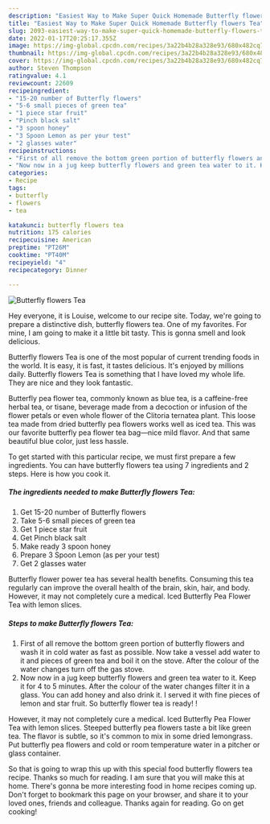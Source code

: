 ```yaml
---
description: "Easiest Way to Make Super Quick Homemade Butterfly flowers Tea"
title: "Easiest Way to Make Super Quick Homemade Butterfly flowers Tea"
slug: 2093-easiest-way-to-make-super-quick-homemade-butterfly-flowers-tea
date: 2022-01-17T20:25:17.355Z
image: https://img-global.cpcdn.com/recipes/3a22b4b28a328e93/680x482cq70/butterfly-flowers-tea-recipe-main-photo.jpg
thumbnail: https://img-global.cpcdn.com/recipes/3a22b4b28a328e93/680x482cq70/butterfly-flowers-tea-recipe-main-photo.jpg
cover: https://img-global.cpcdn.com/recipes/3a22b4b28a328e93/680x482cq70/butterfly-flowers-tea-recipe-main-photo.jpg
author: Steven Thompson
ratingvalue: 4.1
reviewcount: 22609
recipeingredient:
- "15-20 number of Butterfly flowers"
- "5-6 small pieces of green tea"
- "1 piece star fruit"
- "Pinch black salt"
- "3 spoon honey"
- "3 Spoon Lemon as per your test"
- "2 glasses water"
recipeinstructions:
- "First of all remove the bottom green portion of butterfly flowers and wash it in cold water as fast as possible. Now take a vessel add water to it and pieces of green tea and boil it on the stove. After the colour of the water changes turn off the gas stove."
- "Now now in a jug keep butterfly flowers and green tea water to it. Keep it for 4 to 5 minutes. After the colour of the water changes filter it in a glass. You can add honey and also drink it. I served it with fine pieces of lemon and star fruit. So butterfly flower tea is ready! !"
categories:
- Recipe
tags:
- butterfly
- flowers
- tea

katakunci: butterfly flowers tea 
nutrition: 175 calories
recipecuisine: American
preptime: "PT26M"
cooktime: "PT40M"
recipeyield: "4"
recipecategory: Dinner

---
```



![Butterfly flowers Tea](https://img-global.cpcdn.com/recipes/3a22b4b28a328e93/680x482cq70/butterfly-flowers-tea-recipe-main-photo.jpg)

Hey everyone, it is Louise, welcome to our recipe site. Today, we're going to prepare a distinctive dish, butterfly flowers tea. One of my favorites. For mine, I am going to make it a little bit tasty. This is gonna smell and look delicious.

Butterfly flowers Tea is one of the most popular of current trending foods in the world. It is easy, it is fast, it tastes delicious. It's enjoyed by millions daily. Butterfly flowers Tea is something that I have loved my whole life. They are nice and they look fantastic.

Butterfly pea flower tea, commonly known as blue tea, is a caffeine-free herbal tea, or tisane, beverage made from a decoction or infusion of the flower petals or even whole flower of the Clitoria ternatea plant. This loose tea made from dried butterfly pea flowers works well as iced tea. This was our favorite butterfly pea flower tea bag—nice mild flavor. And that same beautiful blue color, just less hassle.


To get started with this particular recipe, we must first prepare a few ingredients. You can have butterfly flowers tea using 7 ingredients and 2 steps. Here is how you cook it.

<!--inarticleads1-->

##### The ingredients needed to make Butterfly flowers Tea:

1. Get 15-20 number of Butterfly flowers
1. Take 5-6 small pieces of green tea
1. Get 1 piece star fruit
1. Get Pinch black salt
1. Make ready 3 spoon honey
1. Prepare 3 Spoon Lemon (as per your test)
1. Get 2 glasses water


Butterfly flower power tea has several health benefits. Consuming this tea regularly can improve the overall health of the brain, skin, hair, and body. However, it may not completely cure a medical. Iced Butterfly Pea Flower Tea with lemon slices. 

<!--inarticleads2-->

##### Steps to make Butterfly flowers Tea:

1. First of all remove the bottom green portion of butterfly flowers and wash it in cold water as fast as possible. Now take a vessel add water to it and pieces of green tea and boil it on the stove. After the colour of the water changes turn off the gas stove.
1. Now now in a jug keep butterfly flowers and green tea water to it. Keep it for 4 to 5 minutes. After the colour of the water changes filter it in a glass. You can add honey and also drink it. I served it with fine pieces of lemon and star fruit. So butterfly flower tea is ready! !


However, it may not completely cure a medical. Iced Butterfly Pea Flower Tea with lemon slices. Steeped butterfly pea flowers taste a bit like green tea. The flavor is subtle, so it's common to mix in some dried lemongrass. Put butterfly pea flowers and cold or room temperature water in a pitcher or glass container. 

So that is going to wrap this up with this special food butterfly flowers tea recipe. Thanks so much for reading. I am sure that you will make this at home. There's gonna be more interesting food in home recipes coming up. Don't forget to bookmark this page on your browser, and share it to your loved ones, friends and colleague. Thanks again for reading. Go on get cooking!
